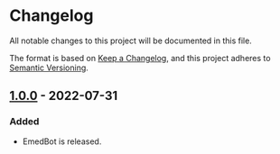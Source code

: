 # Changelog

All notable changes to this project will be documented in this file.

The format is based on [Keep a Changelog](https://keepachangelog.com/en/1.0.0/),
and this project adheres to [Semantic Versioning](https://semver.org/spec/v2.0.0.html).

## [1.0.0] - 2022-07-31

### Added

- EmedBot is released.

[1.0.0]: https://github.com/BrackeysBot/EmedBot/releases/tag/v1.0.0
